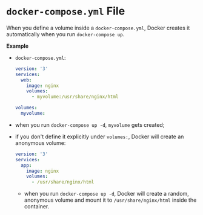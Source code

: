# `docker-compose.yml` File

When you define a volume inside a `docker-compose.yml`, Docker creates it automatically when you run `docker-compose up`.

**Example** 

- `docker-compose.yml`:

    ```yaml
    version: '3'
    services:
      web:
        image: nginx
        volumes:
          - myvolume:/usr/share/nginx/html
    
    volumes:
      myvolume:
    ```

- when you run `docker-compose up -d`, `myvolume` gets created;
- if you don't define it explicitly under `volumes:`, Docker will create an anonymous volume:

    ```yaml
    version: '3'
    services:
      app:
        image: nginx
        volumes:
          - /usr/share/nginx/html
    ```

  - when you run `docker-compose up -d`, Docker will create a random, anonymous volume and mount it to `/usr/share/nginx/html` inside the container.
